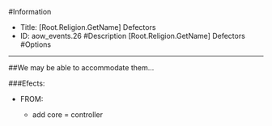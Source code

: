 #Information
 - Title: [Root.Religion.GetName] Defectors
 - ID: aow_events.26
#Description
[Root.Religion.GetName] Defectors
#Options

___
##We may be able to accommodate them...

###Efects:<ul><li>FROM:</li><ul><li>add core = controller</li></ul></ul>
